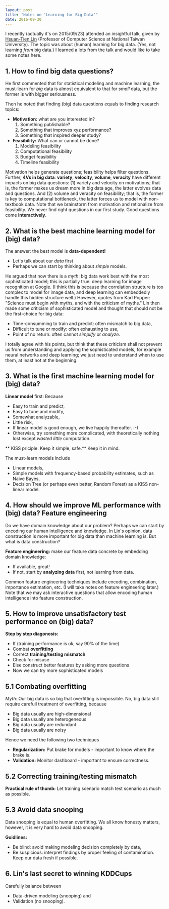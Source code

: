 ```yaml
---
layout: post
title: "Notes on 'Learning for Big Data'"
date: 2016-09-30
---
```


I recently (actually it's on 2015/09/23) attended an insightful talk, given by [Hsuan-Tien Lin](http://www.csie.ntu.edu.tw/~htlin/) (Professor of Computer Science at National Taiwan University). The topic was about (human) learning for big data. (Yes, not learning *from* big data.) I learned a lots from the talk and would like to take some notes here.

## 1. How to find big data questions?

He first commented that for statistical modeling and machine learning, the must-learn for *big* data is almost equivalent to that for *small* data, but the former is with bigger seriousness.

Then he noted that finding (big) data questions equals to finding research topics:
- **Motivation:** what are you interested in?
    1. Something publishable?
    2. Something that improves xyz performance?
    3. Something that inspired deeper study?
- **Feasibility:** What can or cannot be done?
    1. Modeling feasibility
    2. Computational feasibility
    3. Budget feasibility
    4. Timeline feasibility

Motivation helps generate questions; feasibility helps filter questions. Further, **4Vs in big data**: **variety**, **velocity**, **volume**, **veracity** have different impacts on big data questions: (1) variety and velocity on motivations; that is, the former makes us dream more in big data age, the latter evolves data and questions. And (2) volume and veracity on feasibility; that is, the former is key to computational bottleneck, the latter forces us to model with non-textbook data. Note that we brainstorm from motivation and retionalize from feasibility. We never find right questions in our first study. Good questions come **interactively**.

## 2. What is the best machine learning model for (big) data?

The answer: the best model is **data-dependent!**
- Let's talk about our *data* first
- Perhaps we can start by thinking about *simple* models.

He argued that now there is a *myth*: big data work best with the most sophisticated model; this is partially true: deep learning for image recognition at Google. (I think this is because the correlation structure is too complex to model for image data, and deep learning can embeddedly handle this hidden structure well.) However, quotes from Karl Popper: "Science must begin with myths, and with the criticism of myths." Lin then made some criticism of sophisticated model and thought that should not be the first-choice for big data:

- Time-consumming to train and predict: often mismatch to big data,
- Difficult to tune or modify: often exhausting to use,
- Point of no return: often cannot *simplify* or *analyze*.

I totally agree with his points, but think that these criticism shall not prevent us from understanding and applying the sophisticated models, for example neural networks and deep learning; we just need to understand when to use them, at least not at the beginning.

## 3. What is the first machine learning model for (big) data?

**Linear model** first: Because
- Easy to train and predict,
- Easy to tune and modify,
- Somewhat analyzable,
- Little risk,
- If linear model is good enough, we live happily thereafter. :-)
- Otherwise, try something more complicated, with theoretically nothing lost except *wasted little* computation.

** KISS priciple: Keep it simple, safe.** Keep it in mind.

The must-learn models include
- Linear models,
- Simple models with frequency-based probability estimates, such as Naive Bayes,
- Decision Tree (or perhaps even better, Random Forest) as a KISS non-linear model.

## 4. How should we improve ML performance with (big) data? Feature engineering

Do we have domain knowledge about our problem? Perhaps we can start by encoding our human intelligence and knowledge. In Lin's opinion, data construction is more important for big data than machine learning is. But what is data construction?

**Feature engineering:** make our feature data concrete by embedding domain knowledge:
- If available, great!
- If not, start by **analyzing data** first, not learning from data.

Common feature engineering techniques include encoding, combination, importance estimation, etc. (I will take notes on feature engineering later.) Note that we may ask interactive questions that allow encoding human intelligence into feature construction.

## 5. How to improve unsatisfactory test performance on (big) data?

**Step by step diagonosis:**
- If (training performance is ok, say 90% of the time)
- Combat **overfitting**
- Correct **training/testing mismatch**
- Check for misuse
- Else construct better features by asking more questions
- Now we can try more sophisticated models

## 5.1 Combating overfitting

*Myth:* Our big data is so big that overfitting is impossible. No, big data still require carefull treatment of overfitting, because
- Big data usually are high-dimensional
- Big data usually are heterogeneous
- Big data usually are redundant
- Big data usually are noisy

Hence we need the following two techniques
- **Regularization:** Put brake for models - important to know where the brake is.
- **Validation:** Monitor dashboard - important to ensure correctness.

## 5.2 Correcting training/testing mismatch

**Practical rule of thumb:** Let training scenario match test scenario as much as possible.

## 5.3 Avoid data snooping

Data snooping is equal to human overfitting. We all know honesty matters, however, it is very hard to avoid data snooping.

**Guidlines:**
- Be blind: avoid making modeling decision completely by data,
- Be suspicious: interpret findings by proper feeling of contamination. Keep our data fresh if possible.

## 6. Lin's last secret to winning KDDCups

Carefully balance between
- Data-driven modeling (snooping) and
- Validation (no snooping).

